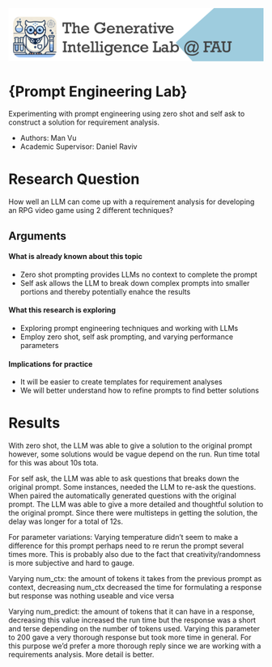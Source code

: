 ![GenI-banner](https://github.com/genilab-fau/genilab-fau.github.io/blob/8d6ab41403b853a273983e4c06a7e52229f43df5/images/genilab-banner.png?raw=true)

# {Prompt Engineering Lab}

Experimenting with prompt engineering using zero shot and self ask to construct a solution for requirement analysis.

* Authors: Man Vu
* Academic Supervisor: Daniel Raviv

  
# Research Question 

How well an LLM can come up with a requirement analysis for developing an RPG video game using 2 different techniques?

## Arguments

#### What is already known about this topic

* Zero shot prompting provides LLMs no context to complete the prompt
* Self ask allows the LLM to break down complex prompts into smaller portions and thereby potentially enahce the results

#### What this research is exploring

* Exploring prompt engineering techniques and working with LLMs
* Employ zero shot, self ask prompting, and varying performance parameters

#### Implications for practice

* It will be easier to create templates for requirement analyses
* We will better understand how to refine prompts to find better solutions

# Results

With zero shot, the LLM was able to give a solution to the original prompt however, some solutions would be vague depend on the run. Run time total for this was about 10s tota. 

For self ask, the LLM was able to ask questions that breaks down the original prompt. Some instances, needed the LLM to re-ask the questions. When paired the automatically generated questions with the original prompt. The LLM was able to give a more detailed and thoughtful solution to the original prompt. Since there were multisteps in getting the solution, the delay was longer for a total of 12s. 

For parameter variations: 
Varying temperature didn’t seem to make a difference for this prompt perhaps need to re rerun the prompt several times more. This is probably also due to the fact that creativity/randomness is more subjective and hard to gauge. 

Varying num_ctx: the amount of tokens it takes from the previous prompt as context, decreasing num_ctx decreased the time for formulating a response but response was nothing useable and vice versa

Varying num_predict: the amount of tokens that it can have in a response, decreasing this value increased the run time but the response was a short and terse depending on the number of tokens used. Varying this parameter to 200 gave a very thorough response but took more time in general. For this purpose we’d prefer a more thorough reply since we are working with a requirements analysis. More detail is better. 

